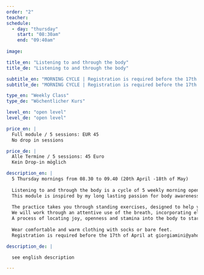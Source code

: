 ```yaml
---
order: "2"
teacher: 
schedule:
  - day: "thursday"
    start: "08:30am"
    end: "09:40am"
    
image: 

title_en: "Listening to and through the body"
title_de: "Listening to and through the body"

subtitle_en: "MORNING CYCLE | Registration is required before the 17th of April"
subtitle_de: "MORNING CYCLE | Registration is required before the 17th of April"

type_en: "Weekly Class"
type_de: "Wöchentlicher Kurs"

level_en: "open level"
level_de: "open level"

price_en: |
  Full module / 5 sessions: EUR 45  
  No drop in sessions

price_de: |
  Alle Termine / 5 sessions: 45 Euro  
  Kein Drop-in möglich

description_en: |
  5 Thursday mornings from 08.30 to 09.40 (20th April -18th of May)  
  
  Listening to and through the body is a cycle of 5 weekly morning open level sessions suitable for anyone who has the desire and curiosity to get in touch with his/her own body and explore the potential of it’s awareness. Those who have never danced before will learn to move their bodies safely, intuitively and relaxed while professionals, dancers, actors, performers, musicians can deepen their understanding of personal practices.
  This module is inspired by my long lasting passion for body awareness. It is based on my movement practice developed over 10 years researching as a contemporary dancer, choreographer and Qi-gong practitioner. The nature of the work provides a continually fresh outlook at each session through softening, observing and inquiring.
  
  The practice takes you through standing exercises, designed to help you achieve balance, towards a softer and freer exploration of your own movement in relationship to space, the group, silence and sound.
  We will work through an attentive use of the breath, incorporating elements of Qi-gong, using vibration as a tool to relax and open the articulations in order to let the energy flow freely through the body - thus facilitating the letting go of unnecessary tensions held in the body. The specific use of the eyes with visual images will allow playfulness to be part of the process.
  A process of locating joy, openness and stamina into the body to start the day peacefully energized!  
  
  Wear comfortable and warm clothing with socks or bare feet.  
  Registration is required before the 17th of April at giorgiamini@yahoo.com

description_de: |

  see english description

---
```

